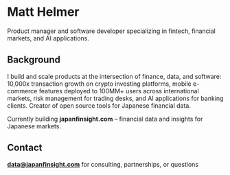 # Matt Helmer

Product manager and software developer specializing in fintech, financial markets, and AI applications.

## Background

I build and scale products at the intersection of finance, data, and software: 10,000x transaction growth on crypto investing platforms, mobile e-commerce features deployed to 100MM+ users across international markets, risk management for trading desks, and AI applications for banking clients. Creator of open source tools for Japanese financial data.

Currently building **japanfinsight.com** – financial data and insights for Japanese markets.

## Contact

**data@japanfinsight.com** for consulting, partnerships, or questions
